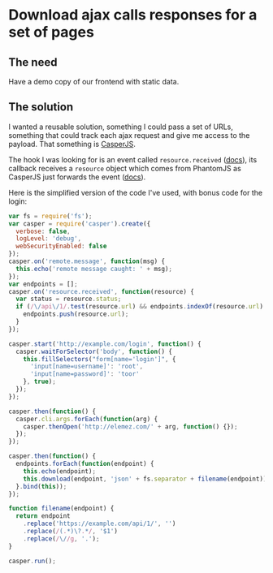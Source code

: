 # Download ajax calls responses for a set of pages

## The need

Have a demo copy of our frontend with static data.

## The solution

I wanted a reusable solution, something I could pass a set of URLs, something that could track each ajax request and give me access to the payload. That something is [CasperJS](http://casperjs.org/).

The hook I was looking for is an event called `resource.received` ([docs](http://docs.casperjs.org/en/latest/events-filters.html#events)), its callback receives a `resource` object which comes from PhantomJS as CasperJS just forwards the event ([docs](http://phantomjs.org/api/webpage/handler/on-resource-received.html)).

Here is the simplified version of the code I've used, with bonus code for the login:

```javascript
var fs = require('fs');
var casper = require('casper').create({
  verbose: false,
  logLevel: 'debug',
  webSecurityEnabled: false
});
casper.on('remote.message', function(msg) {
  this.echo('remote message caught: ' + msg);
});
var endpoints = [];
casper.on('resource.received', function(resource) {
  var status = resource.status;
  if (/\/api\/1/.test(resource.url) && endpoints.indexOf(resource.url) == -1) {
    endpoints.push(resource.url);
  }
});

casper.start('http://example.com/login', function() {
  casper.waitForSelector('body', function() {
    this.fillSelectors("form[name='login']", {
      'input[name=username]': 'root',
      'input[name=password]': 'toor'
    }, true);
  });
});

casper.then(function() {
  casper.cli.args.forEach(function(arg) {
    casper.thenOpen('http://elemez.com/' + arg, function() {});
  });
});

casper.then(function() {
  endpoints.forEach(function(endpoint) {
    this.echo(endpoint);
    this.download(endpoint, 'json' + fs.separator + filename(endpoint));
  }.bind(this));
});

function filename(endpoint) {
  return endpoint
    .replace('https://example.com/api/1/', '')
    .replace(/(.*)\?.*/, '$1')
    .replace(/\//g, '.');
}

casper.run();
```
